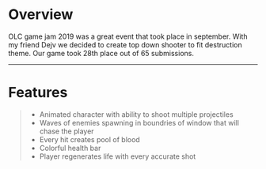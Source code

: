 Overview
=======
OLC game jam 2019 was a great event that took place in september.
With my friend Dejv we decided to create top down shooter to fit destruction theme.
Our game took 28th place out of 65 submissions.

---------------

Features
=======
> - Animated character with ability to shoot multiple projectiles
> - Waves of enemies spawning in boundries of window that will chase the player 
> - Every hit creates pool of blood 
> - Colorful health bar
> - Player regenerates life with every accurate shot

